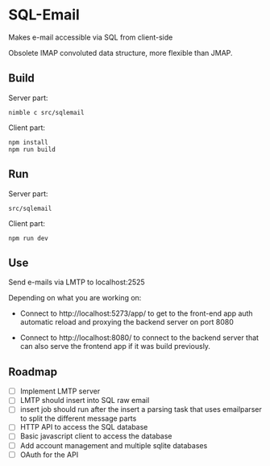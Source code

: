 SQL-Email
=========

Makes e-mail accessible via SQL from client-side

Obsolete IMAP convoluted data structure, more flexible than JMAP.

Build
-----

Server part:

    nimble c src/sqlemail

Client part:

    npm install
    npm run build

Run
---

Server part:

    src/sqlemail

Client part:

    npm run dev

Use
---

Send e-mails via LMTP to localhost:2525

Depending on what you are working on:

  - Connect to http://localhost:5273/app/ to get to the front-end app auth
    automatic reload and proxying the backend server on port 8080

  - Connect to http://localhost:8080/ to connect to the backend server that can
    also serve the frontend app if it was build previously.

Roadmap
-------

- [ ] Implement LMTP server
- [ ] LMTP should insert into SQL raw email
- [ ] insert job should run after the insert a parsing task that uses
  emailparser to split the different message parts
- [ ] HTTP API to access the SQL database
- [ ] Basic javascript client to access the database
- [ ] Add account management and multiple sqlite databases
- [ ] OAuth for the API
